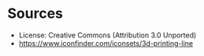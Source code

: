 # Sources
* License: Creative Commons (Attribution 3.0 Unported)
* https://www.iconfinder.com/iconsets/3d-printing-line
